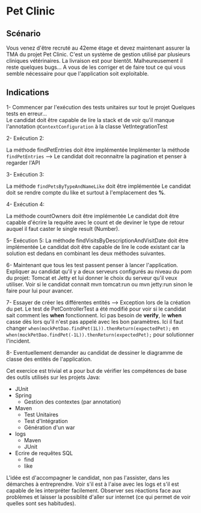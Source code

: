 # Pet Clinic

## Scénario

Vous venez d'être recruté au 42eme étage et devez maintenant assurer la TMA du projet Pet Clinic.
C'est un système de gestion utilisé par plusieurs cliniques vétérinaires. La livraison est pour bientôt. Malheureusement il reste quelques bugs...
A vous de les corriger et de faire tout ce qui vous semble nécessaire pour que l'application soit exploitable.


## Indications

1- Commencer par l'exécution des tests unitaires sur tout le projet
Quelques tests en erreur...  
Le candidat doit être capable de lire la stack et de voir qu'il manque l'annotation ```@ContextConfiguration``` à la classe VetIntegrationTest

2- Exécution 2:

La méthode findPetEntries doit être implémentée	
Implémenter la méthode ```findPetEntries``` --> Le candidat doit reconnaitre la pagination et penser à regarder l'API

3- Exécution 3:

La méthode ```findPetsByTypeAndNameLike``` doit être implémentée
Le candidat doit se rendre compte du like et surtout à l'emplacement des **%**.

4- Exécution 4:

La méthode countOwners doit être implémentée
Le candidat doit être capable d'écrire la requête avec le count et de deviner le type de retour auquel il faut caster le single result (Number).

5- Exécution 5:
La méthode findVisitsByDescriptionAndVisitDate doit être implémentée
Le candidat doit être capable de lire le code existant car la solution est dedans en combinant les deux méthodes suivantes.

6- Maintenant que tous les test passent penser à lancer l'application.
Expliquer au candidat qu'il y a deux serveurs configurés au niveau du pom du projet: Tomcat et Jetty et lui donner le choix du serveur qu'il veux utiliser.
Voir si le candidat connait mvn tomcat:run ou mvn jetty:run sinon le faire pour lui pour avancer.

7- Essayer de créer les différentes entités --> Exception lors de la création du pet.
	Le test de PetControllerTest a été modifié pour voir si le candidat sait comment les **when** fonctionnent. Ici pas besoin de **verify**, le **when** casse dès lors qu'il n'est pas appelé avec les bon paramètres.
	Ici il faut changer ```when(mockPetDao.findPet(1L)).thenReturn(expectedPet);``` en ```when(mockPetDao.findPet(-1L)).thenReturn(expectedPet);``` pour solutionner l'incident. 

8- Eventuellement demander au candidat de dessiner le diagramme de classe des entités de l'application.

Cet exercice est trivial et a pour but de vérifier les compétences de base des outils utilisés sur les projets Java:
- JUnit
- Spring
	- Gestion des contextes (par annotation)
- Maven
	- Test Unitaires
	- Test d'Intégration
	- Génération d'un war
- logs
	- Maven
	- JUnit
- Ecrire de requêtes SQL
	- find
	- like

L'idée est d'accompagner le candidat, non pas l'assister, dans les démarches à entreprendre.
Voir s'il est à l'aise avec les logs et s'il est capable de les interpréter facilement.
Observer ses réactions face aux problèmes et laisser la possiblité d'aller sur internet (ce qui permet de voir quelles sont ses habitudes).
